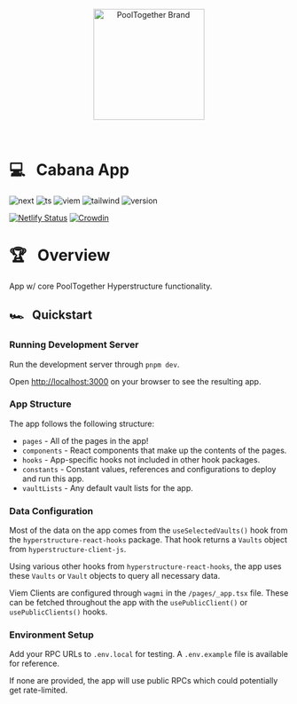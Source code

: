 <p align="center">
  <a href="https://github.com/pooltogether/pooltogether--brand-assets">
    <img src="https://github.com/pooltogether/pooltogether--brand-assets/blob/977e03604c49c63314450b5d432fe57d34747c66/logo/pooltogether-logo--purple-gradient.png?raw=true" alt="PoolTogether Brand" style="max-width:100%;" width="200">
  </a>
</p>

<br />

# 💻 &nbsp; Cabana App

![next](https://img.shields.io/static/v1?label&logo=nextdotjs&logoColor=white&message=Next.js&color=black)
![ts](https://img.shields.io/badge/typescript-%23007ACC.svg?style=flat&logo=typescript&logoColor=white)
![viem](https://img.shields.io/static/v1?label&logo=v&logoColor=white&message=Viem&color=gray)
![tailwind](https://img.shields.io/static/v1?label&logo=tailwindcss&logoColor=white&message=tailwind&color=38B2AC)
![version](https://img.shields.io/github/package-json/v/GenerationSoftware/pooltogether-client-monorepo?filename=apps%2Fapp%2Fpackage.json&color=brightgreen)

[![Netlify Status](https://api.netlify.com/api/v1/badges/0009543e-3942-40fb-83dd-49a69ec899cf/deploy-status)](https://app.netlify.com/sites/cabana-app/deploys)
[![Crowdin](https://badges.crowdin.net/e/b3a9bbf1e212af6e8b9d1b215c5f84ca/localized.svg)](https://g9software.crowdin.com/cabana)

# 🏆 &nbsp; Overview

App w/ core PoolTogether Hyperstructure functionality.

## 🏎️ &nbsp; Quickstart

### Running Development Server

Run the development server through `pnpm dev`.

Open [http://localhost:3000](http://localhost:3000) on your browser to see the resulting app.

### App Structure

The app follows the following structure:

- `pages` - All of the pages in the app!
- `components` - React components that make up the contents of the pages.
- `hooks` - App-specific hooks not included in other hook packages.
- `constants` - Constant values, references and configurations to deploy and run this app.
- `vaultLists` - Any default vault lists for the app.

### Data Configuration

Most of the data on the app comes from the `useSelectedVaults()` hook from the `hyperstructure-react-hooks` package. That hook returns a `Vaults` object from `hyperstructure-client-js`.

Using various other hooks from `hyperstructure-react-hooks`, the app uses these `Vaults` or `Vault` objects to query all necessary data.

Viem Clients are configured through `wagmi` in the `/pages/_app.tsx` file. These can be fetched throughout the app with the `usePublicClient()` or `usePublicClients()` hooks.

### Environment Setup

Add your RPC URLs to `.env.local` for testing. A `.env.example` file is available for reference.

If none are provided, the app will use public RPCs which could potentially get rate-limited.
